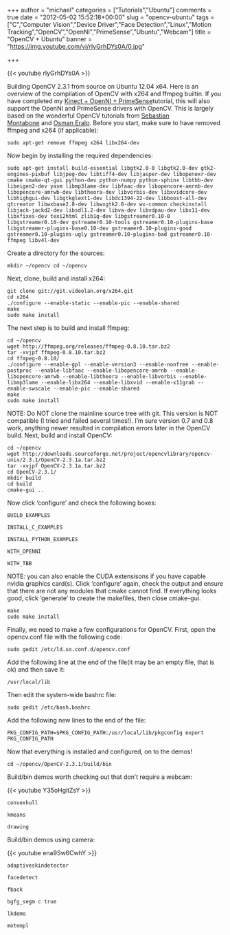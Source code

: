 +++
author = "michael"
categories = ["Tutorials","Ubuntu"]
comments = true
date = "2012-05-02 15:52:18+00:00"
slug = "opencv-ubuntu"
tags = ["C","Computer Vision","Device Driver","Face Detection","Linux","Motion Tracking","OpenCV","OpenNI","PrimeSense","Ubuntu","Webcam"]
title = "OpenCV + Ubuntu"
banner = "https://img.youtube.com/vi/rIyGrhDYs0A/0.jpg"

+++

{{< youtube rIyGrhDYs0A >}}

Building OpenCV 2.3.1 from source on Ubuntu 12.04 x64. Here is an overview of the compilation of OpenCV with x264 and ffmpeg builtin. If you have completed my [Kinect + OpenNI + PrimeSense](http://mitchtech.net/ubuntukinect-openni-primesense/)tutorial, this will also support the OpenNI and PrimeSense drivers with OpenCV. This is largely based on the wonderful OpenCV tutorials from [Sebastian Montabone](http://www.samontab.com/web/2011/06/installing-opencv-2-2-in-ubuntu-11-04/) and [Osman Eralp](http://www.ozbotz.org/opencv-installation/). Before you start, make sure to have removed ffmpeg and x264 (if applicable):

```
sudo apt-get remove ffmpeg x264 libx264-dev
```

Now begin by installing the required dependencies:

```
sudo apt-get install build-essential libgtk2.0-0 libgtk2.0-dev gtk2-engines-pixbuf libjpeg-dev libtiff4-dev libjasper-dev libopenexr-dev cmake cmake-qt-gui python-dev python-numpy python-sphinx libtbb-dev libeigen2-dev yasm libmp3lame-dev libfaac-dev libopencore-amrnb-dev libopencore-amrwb-dev libtheora-dev libvorbis-dev libxvidcore-dev libhighgui-dev libgtkglext1-dev libdc1394-22-dev libboost-all-dev qtcreator libwxbase2.8-dev libwxgtk2.8-dev wx-common checkinstall libjack-jackd2-dev libsdl1.2-dev libva-dev libvdpau-dev libx11-dev libxfixes-dev texi2html zlib1g-dev libgstreamer0.10-0 libgstreamer0.10-dev gstreamer0.10-tools gstreamer0.10-plugins-base libgstreamer-plugins-base0.10-dev gstreamer0.10-plugins-good gstreamer0.10-plugins-ugly gstreamer0.10-plugins-bad gstreamer0.10-ffmpeg libv4l-dev
```

Create a directory for the sources:

```
mkdir ~/opencv cd ~/opencv
```

Next, clone, build and install x264:

```
git clone git://git.videolan.org/x264.git
cd x264
./configure --enable-static --enable-pic --enable-shared
make
sudo make install
```

The next step is to build and install ffmpeg:

```
cd ~/opencv
wget http://ffmpeg.org/releases/ffmpeg-0.8.10.tar.bz2
tar -xvjpf ffmpeg-0.8.10.tar.bz2
cd ffmpeg-0.8.10/
./configure --enable-gpl --enable-version3 --enable-nonfree --enable-postproc --enable-libfaac --enable-libopencore-amrnb --enable-libopencore-amrwb --enable-libtheora --enable-libvorbis --enable-libmp3lame --enable-libx264 --enable-libxvid --enable-x11grab --enable-swscale --enable-pic --enable-shared
make
sudo make install
```

NOTE: Do NOT clone the mainline source tree with git. This version is NOT compatible (I tried and failed several times!). I’m sure version 0.7 and 0.8 work, anything newer resulted in compilation errors later in the OpenCV build. Next, build and install OpenCV:

```
cd ~/opencv
wget http://downloads.sourceforge.net/project/opencvlibrary/opencv-unix/2.3.1/OpenCV-2.3.1a.tar.bz2
tar -xvjpf OpenCV-2.3.1a.tar.bz2
cd OpenCV-2.3.1/
mkdir build
cd build
cmake-gui ..
```

Now click ‘configure’ and check the following boxes:

```
BUILD_EXAMPLES

INSTALL_C_EXAMPLES

INSTALL_PYTHON_EXAMPLES

WITH_OPENNI

WITH_TBB
```

NOTE: you can also enable the CUDA extensisons if you have capable nvidia graphics card(s). Click ‘configure’ again, check the output and ensure that there are not any modules that cmake cannot find. If everything looks good, click ‘generate’ to create the makefiles, then close cmake-gui.

```
make
sudo make install
```

Finally, we need to make a few configurations for OpenCV. First, open the opencv.conf file with the following code:

```
sudo gedit /etc/ld.so.conf.d/opencv.conf
```

Add the following line at the end of the file(it may be an empty file, that is ok) and then save it:

```
/usr/local/lib
```

Then edit the system-wide bashrc file:

```
sudo gedit /etc/bash.bashrc
```

Add the following new lines to the end of the file:

```
PKG_CONFIG_PATH=$PKG_CONFIG_PATH:/usr/local/lib/pkgconfig export PKG_CONFIG_PATH
```

Now that everything is installed and configured, on to the demos!

```
cd ~/opencv/OpenCV-2.3.1/build/bin
```

Build/bin demos worth checking out that don’t require a webcam:

{{< youtube Y35oHgitZsY >}}

```
convexhull

kmeans

drawing
```

Build/bin demos using camera:

{{< youtube ena9Sw6CwhY >}}

```
adaptiveskindetector

facedetect

fback

bgfg_segm c true

lkdemo

motempl
```

